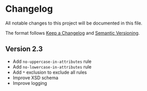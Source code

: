 # Changelog

All notable changes to this project will be documented in this file.

The format follows [Keep a Changelog](https://keepachangelog.com/en/1.0.0/)
and [Semantic Versioning](https://semver.org/).

## Version 2.3

- Add `no-uppercase-in-attributes` rule
- Add `no-lowercase-in-attributes` rule
- Add `*` exclusion to exclude all rules
- Improve XSD schema
- Improve logging
